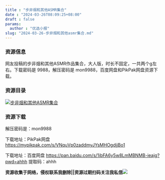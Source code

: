```yaml
---
title : "步非烟和其他ASMR集合"
date : "2024-03-26T08:09:25+08:00"
draft : false
params:
  author : "优选小报"
slug: "2024-03-26-步非烟和其他asmr集合.md"
---
```


### 资源信息

网友投稿的步非烟和其他ASMR作品集合，大人版，时长不固定，一共两个g左右。下载密码是 9988，解压密码是
mon9988，百度网盘和PikPak网盘资源下载。

### 资源目录

[![步非烟和其他ASMR集合](//img7-1.zhekoulieshou.com/mmbiz_jpg/iaHBVewvSIbAOP5MwRmNQ8SEEaPPgBTocWicQS1LR7LKxicOXMhMicox5LBRIgJWAYnbO34rrnDbNlx8cekRibyE3ng/0)](//img7-1.zhekoulieshou.com/mmbiz_jpg/iaHBVewvSIbAOP5MwRmNQ8SEEaPPgBTocWicQS1LR7LKxicOXMhMicox5LBRIgJWAYnbO34rrnDbNlx8cekRibyE3ng/0)

### 资源下载

解压密码是：mon9988

下载地址：PikPak网盘 https://mypikpak.com/s/VNquVp0zaddmyJYsMHOgdjjBo1

下载地址：百度网盘 https://pan.baidu.com/s/1ibFA6y5w8LmMBNMB-ieajg?pwd=ahhh 提取码：ahhh

**资源收集于网络，侵权联系我删除||资源过期扫码关注我私信**![](//img7-1.zhekoulieshou.com/mmbiz_jpg/iaHBVewvSIbAjcr9g6TlCXSfiaDqkbzuEzp207hVzPqT4YGQOAazQ1KNHCeACbia5Lzq4Ckwibe48iar1q7lgVP1o3w/640?wx_fmt=jpeg&from=appmsg)


